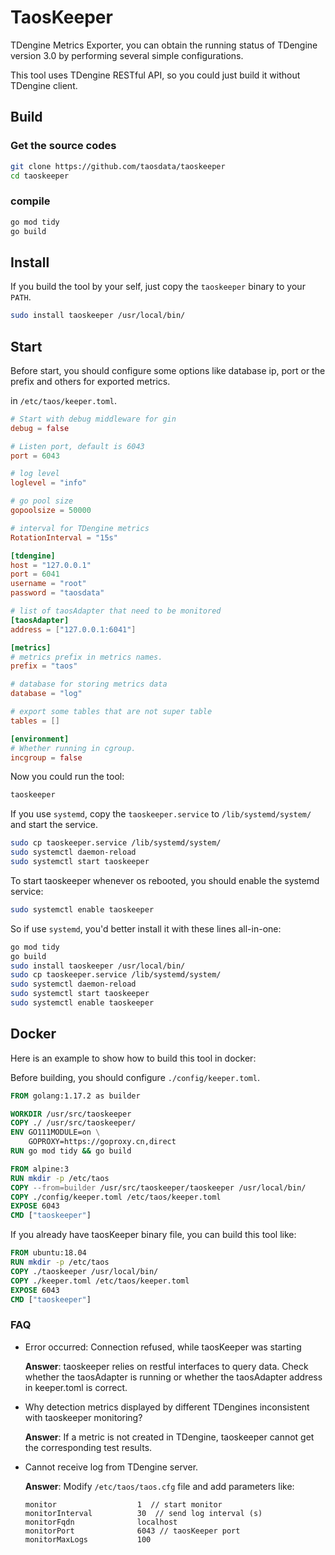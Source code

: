 # TaosKeeper

TDengine Metrics Exporter, you can obtain the running status of TDengine version 3.0 by performing several simple configurations.

This tool uses TDengine RESTful API, so you could just build it without TDengine client.

## Build

### Get the source codes

```sh
git clone https://github.com/taosdata/taoskeeper
cd taoskeeper
```

### compile

```sh
go mod tidy
go build
```

## Install

If you build the tool by your self, just copy the `taoskeeper` binary to your `PATH`.

```sh
sudo install taoskeeper /usr/local/bin/
```

## Start

Before start, you should configure some options like database ip, port or the prefix and others for exported metrics.

in `/etc/taos/keeper.toml`.

```toml
# Start with debug middleware for gin
debug = false

# Listen port, default is 6043
port = 6043

# log level
loglevel = "info"

# go pool size
gopoolsize = 50000

# interval for TDengine metrics
RotationInterval = "15s"

[tdengine]
host = "127.0.0.1"
port = 6041
username = "root"
password = "taosdata"

# list of taosAdapter that need to be monitored
[taosAdapter]
address = ["127.0.0.1:6041"]

[metrics]
# metrics prefix in metrics names.
prefix = "taos"

# database for storing metrics data
database = "log"

# export some tables that are not super table
tables = []

[environment]
# Whether running in cgroup.
incgroup = false
```

Now you could run the tool:

```sh
taoskeeper
```

If you use `systemd`, copy the `taoskeeper.service` to `/lib/systemd/system/` and start the service.

```sh
sudo cp taoskeeper.service /lib/systemd/system/
sudo systemctl daemon-reload
sudo systemctl start taoskeeper
```

To start taoskeeper whenever os rebooted, you should enable the systemd service:

```sh
sudo systemctl enable taoskeeper
```

So if use `systemd`, you'd better install it with these lines all-in-one:

```sh
go mod tidy
go build
sudo install taoskeeper /usr/local/bin/
sudo cp taoskeeper.service /lib/systemd/system/
sudo systemctl daemon-reload
sudo systemctl start taoskeeper
sudo systemctl enable taoskeeper
```

## Docker

Here is an example to show how to build this tool in docker:

Before building, you should configure `./config/keeper.toml`.

```dockerfile
FROM golang:1.17.2 as builder

WORKDIR /usr/src/taoskeeper
COPY ./ /usr/src/taoskeeper/
ENV GO111MODULE=on \
    GOPROXY=https://goproxy.cn,direct
RUN go mod tidy && go build

FROM alpine:3
RUN mkdir -p /etc/taos
COPY --from=builder /usr/src/taoskeeper/taoskeeper /usr/local/bin/
COPY ./config/keeper.toml /etc/taos/keeper.toml
EXPOSE 6043
CMD ["taoskeeper"]
```

If you already have taosKeeper binary file, you can build this tool like:

```dockerfile
FROM ubuntu:18.04
RUN mkdir -p /etc/taos
COPY ./taoskeeper /usr/local/bin/
COPY ./keeper.toml /etc/taos/keeper.toml
EXPOSE 6043
CMD ["taoskeeper"]
```

### FAQ

* Error occurred: Connection refused, while taosKeeper was starting

  **Answer**: taoskeeper relies on restful interfaces to query data. Check whether the taosAdapter is running or whether
  the taosAdapter address in keeper.toml is correct.

* Why detection metrics displayed by different TDengines inconsistent with taoskeeper monitoring?

  **Answer**: If a metric is not created in TDengine, taoskeeper cannot get the corresponding test results.

* Cannot receive log from TDengine server.
  
  **Answer**: Modify `/etc/taos/taos.cfg` file and add parameters like:
  ```
  monitor                  1  // start monitor
  monitorInterval          30  // send log interval (s)
  monitorFqdn              localhost 
  monitorPort              6043 // taosKeeper port
  monitorMaxLogs           100
  ```